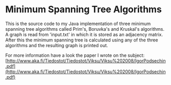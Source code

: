 Minimum Spanning Tree Algorithms
======

This is the source code to my Java implementation of three minimum spanning tree algorithms called Prim's, Boruvka's and Kruskal's algorithms. A graph is read from 'input.txt' in which it is stored as an adjacency matrix. After this the minimum spanning tree is calculated using any of the three algorithms and the resulting graph is printed out.

For more information have a look the paper I wrote on the subject:
[http://www.aka.fi/Tiedostot/Tiedostot/Viksu/Viksu%202008/IgorPodsechin.pdf](http://www.aka.fi/Tiedostot/Tiedostot/Viksu/Viksu%202008/IgorPodsechin.pdf)
